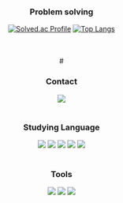 <div align="center">
<h3 align="center"> Problem solving  </h3>
  
  [![Solved.ac Profile](http://mazassumnida.wtf/api/v2/generate_badge?boj=braum0098)](https://solved.ac/braum0098/)  [![Top Langs](https://github-readme-stats.vercel.app/api/top-langs/?username=sproutedpotato&langs_count=8)](https://github.com/sproutedpotato/github-readme-stats)
 
<br>  
<br> 
#
<h3 align="center">  Contact  </h3>

<div align="center">
  <a href="https://www.naver.com/" target="_blank"><img src="https://img.shields.io/badge/Blog-03C75A?style=flat&logo=naver&logoColor=fff"/></a>
</div>

<br>

<h3 align="center"> Studying Language  </h3>

<div align="center">
  <img src="https://img.shields.io/badge/C-A8B9CC?style=flat&logo=c&logoColor=fff"/></a>
  <img src="https://img.shields.io/badge/C%23-512BD4?style=flat&logo=csharp&logoColor=fff"/></a>
  <img src="https://img.shields.io/badge/C++-00599C?style=flat&logo=cplusplus&logoColor=fff"/></a>
  <img src="https://img.shields.io/badge/Python-3776AB?style=flat&logo=python&logoColor=fff"/></a>
  <img src="https://img.shields.io/badge/Java-F7DF1E?Estyle=flat&logo=javascript&logoColor=white"/></a>
</div>

<br>

<h3 align="center"> Tools  </h3>


<div align="center">
  <img src="https://img.shields.io/badge/Unity-FFFFFF?style=flat&logo=unity&logoColor=000"/></a>
  <img src="https://img.shields.io/badge/Unreal%20Engine-0E1128?style=flat&logo=unrealengine&logoColor=fff"/></a>
  <img src="https://img.shields.io/badge/Blender-E87D0D?style=flat&logo=blender&logoColor=fff"/></a>
</div>
